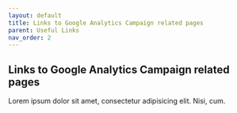```yaml
---
layout: default
title: Links to Google Analytics Campaign related pages
parent: Useful Links
nav_order: 2
---
```


## Links to Google Analytics Campaign related pages

Lorem ipsum dolor sit amet, consectetur adipisicing elit. Nisi, cum.